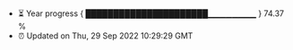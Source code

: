 - ⏳ Year progress { ██████████████████████▁▁▁▁▁▁▁▁ } 74.37 %
- ⏰ Updated on Thu, 29 Sep 2022 10:29:29 GMT

